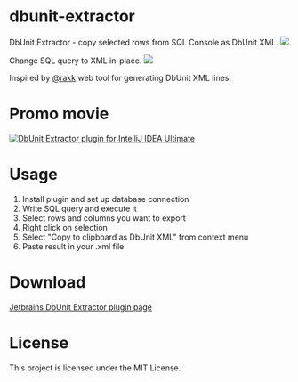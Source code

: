 # dbunit-extractor

DbUnit Extractor - copy selected rows from SQL Console as DbUnit XML.
![](https://raw.githubusercontent.com/kTT/dbunit-extractor/master/dbunit-extractor.png)

Change SQL query to XML in-place.
![](https://raw.githubusercontent.com/kTT/dbunit-extractor/master/in-place.gif)

Inspired by [@rakk](https://github.com/rakk) web tool for generating DbUnit XML lines.

# Promo movie

[![DbUnit Extractor plugin for IntelliJ IDEA Ultimate](http://img.youtube.com/vi/YjBO2bImpvY/0.jpg)](http://www.youtube.com/watch?v=YjBO2bImpvY)

# Usage

1. Install plugin and set up database connection
2. Write SQL query and execute it
3. Select rows and columns you want to export
4. Right click on selection
5. Select "Copy to clipboard as DbUnit XML" from context menu
6. Paste result in your .xml file

# Download

[Jetbrains DbUnit Extractor plugin page](https://plugins.jetbrains.com/plugin/7958?pr=idea)

# License

This project is licensed under the MIT License.
